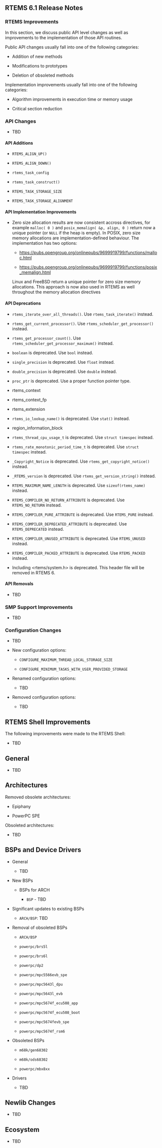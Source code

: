 ## RTEMS 6.1 Release Notes

### RTEMS Improvements

In this section, we discuss public API level changes as well as improvements to
the implementation of those API routines.

Public API changes usually fall into one of the following categories:

* Addition of new methods

* Modifications to prototypes

* Deletion of obsoleted methods

Implementation improvements usually fall into one of the following categories:

* Algorithm improvements in execution time or memory usage

* Critical section reduction

### API Changes

* TBD

#### API Additions

* `RTEMS_ALIGN_UP()`

* `RTEMS_ALIGN_DOWN()`

* `rtems_task_config`

* `rtems_task_construct()`

* `RTEMS_TASK_STORAGE_SIZE`

* `RTEMS_TASK_STORAGE_ALIGNMENT`

#### API Implementation Improvements

* Zero size allocation results are now consistent accross directives, for
  example `malloc( 0 )` and `posix_memalign( &p, align, 0 )` return now a
  unique pointer (or `NULL` if the heap is empty).  In POSIX, zero size memory
  allocations are implementation-defined behaviour.  The implementation has two
  options:

  * https://pubs.opengroup.org/onlinepubs/9699919799/functions/malloc.html

  * https://pubs.opengroup.org/onlinepubs/9699919799/functions/posix_memalign.html

  Linux and FreeBSD return a unique pointer for zero size memory allocations.
  This approach is now also used in RTEMS as well throughout the memory
  allocation directives

#### API Deprecations

* `rtems_iterate_over_all_threads()`.  Use `rtems_task_iterate()` instead.

* `rtems_get_current_processor()`.  Use `rtems_scheduler_get_processor()` instead.

* `rtems_get_processor_count()`.  Use `rtems_scheduler_get_processor_maximum()` instead.

* `boolean` is deprecated.  Use `bool` instead.

* `single_precision` is deprecated.  Use `float` instead.

* `double_precision` is deprecated.  Use `double` instead.

* `proc_ptr` is deprecated.  Use a proper function pointer type.

* rtems_context

* rtems_context_fp

* rtems_extension

* `rtems_io_lookup_name()` is deprecated. Use `stat()` instead.

* region_information_block

* `rtems_thread_cpu_usage_t` is deprecated. Use `struct timespec` instead.

* `rtems_rate_monotonic_period_time_t` is deprecated. Use `struct timespec` instead.

* `_Copyright_Notice` is deprecated.  Use `rtems_get_copyright_notice()` instead.

* `_RTEMS_version` is deprecated.  Use `rtems_get_version_string()` instead.

* `RTEMS_MAXIMUM_NAME_LENGTH` is deprecated. Use `sizeof(rtems_name)` instead.

* `RTEMS_COMPILER_NO_RETURN_ATTRIBUTE` is deprecated. Use `RTEMS_NO_RETURN` instead.

* `RTEMS_COMPILER_PURE_ATTRIBUTE` is deprecated. Use `RTEMS_PURE` instead.

* `RTEMS_COMPILER_DEPRECATED_ATTRIBUTE` is deprecated. Use `RTEMS_DEPRECATED` instead.

* `RTEMS_COMPILER_UNUSED_ATTRIBUTE` is deprecated. Use `RTEMS_UNUSED` instead.

* `RTEMS_COMPILER_PACKED_ATTRIBUTE` is deprecated. Use `RTEMS_PACKED` instead.

* Including <rtems/system.h> is deprecated.  This header file will be removed in RTEMS 6.

#### API Removals

* TBD

### SMP Support Improvements

* TBD

### Configuration Changes

* TBD

* New configuration options:

    * `CONFIGURE_MAXIMUM_THREAD_LOCAL_STORAGE_SIZE`

    * `CONFIGURE_MINIMUM_TASKS_WITH_USER_PROVIDED_STORAGE`

* Renamed configuration options:

    * TBD

* Removed configuration options:

    * TBD

## RTEMS Shell Improvements

The following improvements were made to the RTEMS Shell:

* TBD

## General

* TBD

## Architectures

Removed obsolete architectures:

* Epiphany

* PowerPC SPE

Obsoleted architectures:

* TBD

## BSPs and Device Drivers

* General

    * TBD

* New BSPs

    * BSPs for ARCH

        * `BSP` - TBD

* Significant updates to existing BSPs

    * `ARCH/BSP`: TBD

* Removal of obsoleted BSPs

    * `ARCH/BSP`

    * `powerpc/brs5l`

    * `powerpc/brs6l`

    * `powerpc/dp2`

    * `powerpc/mpc5566evb_spe`

    * `powerpc/mpc5643l_dpu`

    * `powerpc/mpc5643l_evb`

    * `powerpc/mpc5674f_ecu508_app`

    * `powerpc/mpc5674f_ecu508_boot`

    * `powerpc/mpc5674fevb_spe`

    * `powerpc/mpc5674f_rsm6`

* Obsoleted BSPs

    * `m68k/gen68302`

    * `m68k/ods68302`

    * `powerpc/mbx8xx`

* Drivers

    * TBD

## Newlib Changes

* TBD

## Ecosystem

* TBD
